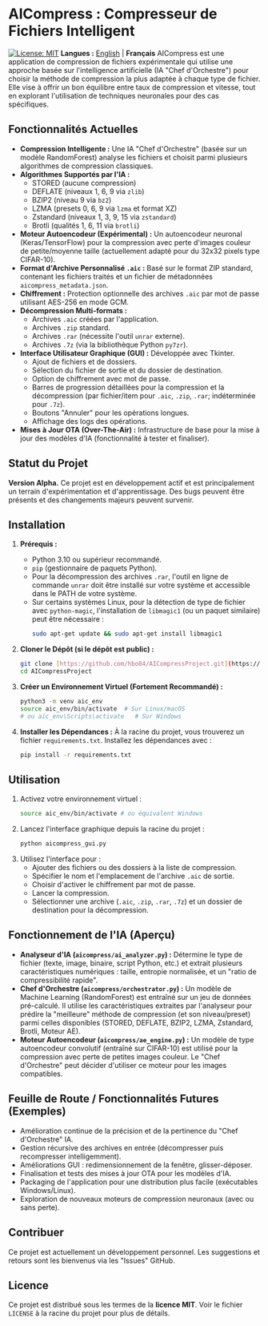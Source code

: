 # AICompress : Compresseur de Fichiers Intelligent

[![License: MIT](https://img.shields.io/badge/License-MIT-yellow.svg)](https://opensource.org/licenses/MIT)
**Langues :** [English](./README.en.md) | **Français**
AICompress est une application de compression de fichiers expérimentale qui utilise une approche basée sur l'intelligence artificielle (IA "Chef d'Orchestre") pour choisir la méthode de compression la plus adaptée à chaque type de fichier. Elle vise à offrir un bon équilibre entre taux de compression et vitesse, tout en explorant l'utilisation de techniques neuronales pour des cas spécifiques.

## Fonctionnalités Actuelles

* **Compression Intelligente :** Une IA "Chef d'Orchestre" (basée sur un modèle RandomForest) analyse les fichiers et choisit parmi plusieurs algorithmes de compression classiques.
* **Algorithmes Supportés par l'IA :**
    * STORED (aucune compression)
    * DEFLATE (niveaux 1, 6, 9 via `zlib`)
    * BZIP2 (niveau 9 via `bz2`)
    * LZMA (presets 0, 6, 9 via `lzma` et format XZ)
    * Zstandard (niveaux 1, 3, 9, 15 via `zstandard`)
    * Brotli (qualités 1, 6, 11 via `brotli`)
* **Moteur Autoencodeur (Expérimental) :** Un autoencodeur neuronal (Keras/TensorFlow) pour la compression avec perte d'images couleur de petite/moyenne taille (actuellement adapté pour du 32x32 pixels type CIFAR-10).
* **Format d'Archive Personnalisé `.aic` :** Basé sur le format ZIP standard, contenant les fichiers traités et un fichier de métadonnées `aicompress_metadata.json`.
* **Chiffrement :** Protection optionnelle des archives `.aic` par mot de passe utilisant AES-256 en mode GCM.
* **Décompression Multi-formats :**
    * Archives `.aic` créées par l'application.
    * Archives `.zip` standard.
    * Archives `.rar` (nécessite l'outil `unrar` externe).
    * Archives `.7z` (via la bibliothèque Python `py7zr`).
* **Interface Utilisateur Graphique (GUI) :** Développée avec Tkinter.
    * Ajout de fichiers et de dossiers.
    * Sélection du fichier de sortie et du dossier de destination.
    * Option de chiffrement avec mot de passe.
    * Barres de progression détaillées pour la compression et la décompression (par fichier/item pour `.aic`, `.zip`, `.rar`; indéterminée pour `.7z`).
    * Boutons "Annuler" pour les opérations longues.
    * Affichage des logs des opérations.
* **Mises à Jour OTA (Over-The-Air) :** Infrastructure de base pour la mise à jour des modèles d'IA (fonctionnalité à tester et finaliser).

## Statut du Projet

**Version Alpha.**
Ce projet est en développement actif et est principalement un terrain d'expérimentation et d'apprentissage. Des bugs peuvent être présents et des changements majeurs peuvent survenir.

## Installation

1.  **Prérequis :**
    * Python 3.10 ou supérieur recommandé.
    * `pip` (gestionnaire de paquets Python).
    * Pour la décompression des archives `.rar`, l'outil en ligne de commande `unrar` doit être installé sur votre système et accessible dans le PATH de votre système.
    * Sur certains systèmes Linux, pour la détection de type de fichier avec `python-magic`, l'installation de `libmagic1` (ou un paquet similaire) peut être nécessaire :
        ```bash
        sudo apt-get update && sudo apt-get install libmagic1
        ```

2.  **Cloner le Dépôt (si le dépôt est public) :**
    ```bash
    git clone [https://github.com/hbo84/AICompressProject.git](https://github.com/hbo84/AICompressProject.git)
    cd AICompressProject
    ```

3.  **Créer un Environnement Virtuel (Fortement Recommandé) :**
    ```bash
    python3 -m venv aic_env
    source aic_env/bin/activate  # Sur Linux/macOS
    # ou aic_env\Scripts\activate   # Sur Windows
    ```

4.  **Installer les Dépendances :**
    À la racine du projet, vous trouverez un fichier `requirements.txt`. Installez les dépendances avec :
    ```bash
    pip install -r requirements.txt
    ```

## Utilisation

1.  Activez votre environnement virtuel :
    ```bash
    source aic_env/bin/activate # ou équivalent Windows
    ```
2.  Lancez l'interface graphique depuis la racine du projet :
    ```bash
    python aicompress_gui.py
    ```
3.  Utilisez l'interface pour :
    * Ajouter des fichiers ou des dossiers à la liste de compression.
    * Spécifier le nom et l'emplacement de l'archive `.aic` de sortie.
    * Choisir d'activer le chiffrement par mot de passe.
    * Lancer la compression.
    * Sélectionner une archive (`.aic`, `.zip`, `.rar`, `.7z`) et un dossier de destination pour la décompression.

## Fonctionnement de l'IA (Aperçu)

* **Analyseur d'IA (`aicompress/ai_analyzer.py`) :** Détermine le type de fichier (texte, image, binaire, script Python, etc.) et extrait plusieurs caractéristiques numériques : taille, entropie normalisée, et un "ratio de compressibilité rapide".
* **Chef d'Orchestre (`aicompress/orchestrator.py`) :** Un modèle de Machine Learning (RandomForest) est entraîné sur un jeu de données pré-calculé. Il utilise les caractéristiques extraites par l'analyseur pour prédire la "meilleure" méthode de compression (et son niveau/preset) parmi celles disponibles (STORED, DEFLATE, BZIP2, LZMA, Zstandard, Brotli, Moteur AE).
* **Moteur Autoencodeur (`aicompress/ae_engine.py`) :** Un modèle de type autoencodeur convolutif (entraîné sur CIFAR-10) est utilisé pour la compression avec perte de petites images couleur. Le "Chef d'Orchestre" peut décider d'utiliser ce moteur pour les images compatibles.

## Feuille de Route / Fonctionnalités Futures (Exemples)

* Amélioration continue de la précision et de la pertinence du "Chef d'Orchestre" IA.
* Gestion récursive des archives en entrée (décompresser puis recompresser intelligemment).
* Améliorations GUI : redimensionnement de la fenêtre, glisser-déposer.
* Finalisation et tests des mises à jour OTA pour les modèles d'IA.
* Packaging de l'application pour une distribution plus facile (exécutables Windows/Linux).
* Exploration de nouveaux moteurs de compression neuronaux (avec ou sans perte).

## Contribuer

Ce projet est actuellement un développement personnel. Les suggestions et retours sont les bienvenus via les "Issues" GitHub.

## Licence

Ce projet est distribué sous les termes de la **licence MIT**.
Voir le fichier `LICENSE` à la racine du projet pour plus de détails.